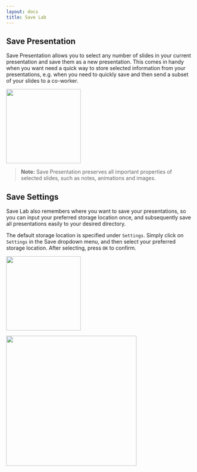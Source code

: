 ```yaml
---
layout: docs
title: Save Lab
---
```


## <a class="anchor-bookmark" id="save-presentation"></a> Save Presentation
Save Presentation allows you to select any number of slides in your current presentation and save them as a new presentation. This comes in handy when you want need a quick way to store selected information from your presentations, e.g. when you need to quickly save and then send a subset of your slides to a co-worker.

<p>
  <img src="{{ site.baseurl }}/img/docs/save-lab/save-lab-presentation.png" width="200">
</p>

> **Note:** Save Presentation preserves all important properties of selected slides, such as notes, animations and images.

## <a class="anchor-bookmark" id="save-settings"></a> Save Settings
Save Lab also remembers where you want to save your presentations, so you can input your preferred storage location once, and subsequently save all presentations easily to your desired directory.

The default storage location is specified under `Settings`. Simply click on `Settings` in the Save dropdown menu, and then select your preferred storage location. After selecting, press `OK` to confirm.

<p>
  <img src="{{ site.baseurl }}/img/docs/save-lab/save-lab-settings-1.png" width="200">
</p>

<p>
  <img src="{{ site.baseurl }}/img/docs/save-lab/save-lab-settings-2.png" width="350">
</p>
